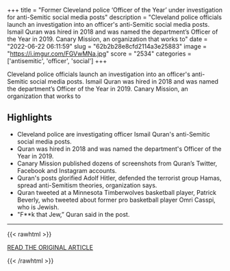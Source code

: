 +++
title = "Former Cleveland police ‘Officer of the Year’ under investigation for anti-Semitic social media posts"
description = "Cleveland police officials launch an investigation into an officer's anti-Semitic social media posts. Ismail Quran was hired in 2018 and was named the department’s Officer of the Year in 2019. Canary Mission, an organization that works to"
date = "2022-06-22 06:11:59"
slug = "62b2b28e8cfd2114a3e25883"
image = "https://i.imgur.com/FGVwMNa.jpg"
score = "2534"
categories = ['antisemitic', 'officer', 'social']
+++

Cleveland police officials launch an investigation into an officer's anti-Semitic social media posts. Ismail Quran was hired in 2018 and was named the department’s Officer of the Year in 2019. Canary Mission, an organization that works to

## Highlights

- Cleveland police are investigating officer Ismail Quran's anti-Semitic social media posts.
- Quran was hired in 2018 and was named the department's Officer of the Year in 2019.
- Canary Mission published dozens of screenshots from Quran’s Twitter, Facebook and Instagram accounts.
- Quran's posts glorified Adolf Hitler, defended the terrorist group Hamas, spread anti-Semitism theories, organization says.
- Quran tweeted at a Minnesota Timberwolves basketball player, Patrick Beverly, who tweeted about former pro basketball player Omri Casspi, who is Jewish.
- "F**k that Jew,” Quran said in the post.

---

{{< rawhtml >}}
  <p class="article-category">
    <a target="_blank" href="https://www.cleveland.com/metro/2022/06/former-cleveland-police-officer-of-the-year-under-investigation-for-anti-semitic-social-media-posts.html">READ THE ORIGINAL ARTICLE</a>
  </p>
{{< /rawhtml >}}
